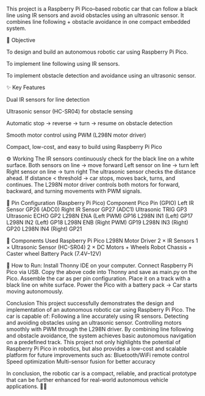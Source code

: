 This project is a Raspberry Pi Pico–based robotic car that can follow a black line using IR sensors and avoid obstacles using an ultrasonic sensor.
It combines line following + obstacle avoidance in one compact embedded system.

🎯 Objective

To design and build an autonomous robotic car using Raspberry Pi Pico.

To implement line following using IR sensors.

To implement obstacle detection and avoidance using an ultrasonic sensor.

✨ Key Features

Dual IR sensors for line detection

Ultrasonic sensor (HC-SR04) for obstacle sensing

Automatic stop → reverse → turn → resume on obstacle detection

Smooth motor control using PWM (L298N motor driver)

Compact, low-cost, and easy to build using Raspberry Pi Pico

⚙️ Working
The IR sensors continuously check for the black line on a white surface.
Both sensors on line → move forward
Left sensor on line → turn left
Right sensor on line → turn right
The ultrasonic sensor checks the distance ahead.
If distance < threshold → car stops, moves back, turns, and continues.
The L298N motor driver controls both motors for forward, backward, and turning movements with PWM signals.

📌 Pin Configuration (Raspberry Pi Pico)
Component	Pico Pin (GPIO)
Left IR Sensor	GP26 (ADC0)
Right IR Sensor	GP27 (ADC1)
Ultrasonic TRIG	GP3
Ultrasonic ECHO	GP2
L298N ENA (Left PWM)	GP16
L298N IN1 (Left)	GP17
L298N IN2 (Left)	GP18
L298N ENB (Right PWM)	GP19
L298N IN3 (Right)	GP20
L298N IN4 (Right)	GP21

🔧 Components Used
Raspberry Pi Pico
L298N Motor Driver
2 × IR Sensors
1 × Ultrasonic Sensor (HC-SR04)
2 × DC Motors + Wheels
Robot Chassis + Caster wheel
Battery Pack (7.4V–12V)

🚀 How to Run: Install Thonny IDE on your computer.
Connect Raspberry Pi Pico via USB.
Copy the above code into Thonny and save as main.py on the Pico.
Assemble the car as per pin configuration.
Place it on a track with a black line on white surface.
Power the Pico with a battery pack → Car starts moving autonomously.

Conclusion
This project successfully demonstrates the design and implementation of an autonomous robotic car using Raspberry Pi Pico.
The car is capable of:
Following a line accurately using IR sensors.
Detecting and avoiding obstacles using an ultrasonic sensor.
Controlling motors smoothly with PWM through the L298N driver.
By combining line following and obstacle avoidance, the system achieves basic autonomous navigation on a predefined track.
This project not only highlights the potential of Raspberry Pi Pico in robotics, but also provides a low-cost and scalable platform for future improvements such as:
Bluetooth/WiFi remote control
Speed optimization
Multi-sensor fusion for better accuracy

In conclusion, the robotic car is a compact, reliable, and practical prototype that can be further enhanced for real-world autonomous vehicle applications. 🚗✨
